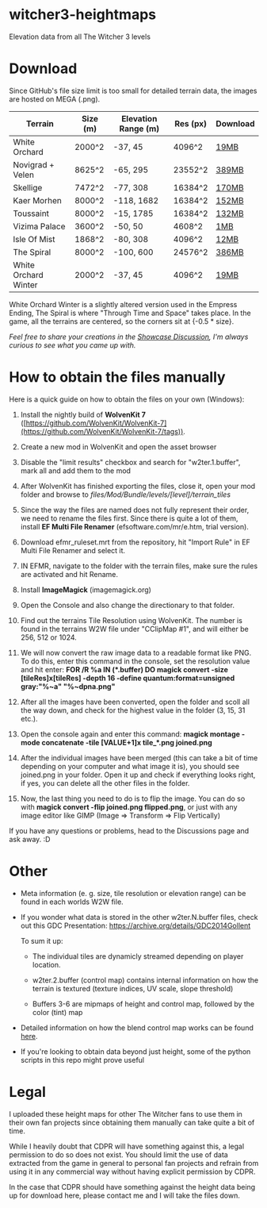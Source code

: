 # witcher3-heightmaps
Elevation data from all The Witcher 3 levels

# Download
Since GitHub's file size limit is too small for detailed terrain data, the images are hosted on MEGA (.png).

| Terrain              | Size (m) | Elevation Range (m) | Res (px) | Download                                                                           |
| -------------------- | -------- | ------------------- | -------- | ---------                                                                          |
| White Orchard        | 2000^2   | -37, 45             | 4096^2   | [19MB](https://mega.nz/file/hLcCGb4Q#QQHWK-PqXRMby8ANcxqCtgjItdp0ihCu36Vf4K2e3ZY)  |
| Novigrad + Velen     | 8625^2   | -65, 295            | 23552^2  | [389MB](https://mega.nz/file/0XkxAIDT#abT45Ba_dh1M-2oYBLQzLLX5bbJ3R0GYPp4iDyivol4) |
| Skellige             | 7472^2   | -77, 308            | 16384^2  | [170MB](https://mega.nz/file/Nftw0ZpQ#HjrNisbB8mEvSC9GaWcEa63pI4ZINUB0ZahcW1u6T00) |
| Kaer Morhen          | 8000^2   | -118, 1682          | 16384^2  | [152MB](https://mega.nz/file/8XtTFJyA#BmHB12ImXlndmIv2INQlQ04ZYTmVWZH1jRNr9m1_Q4k) |
| Toussaint            | 8000^2   | -15, 1785           | 16384^2  | [132MB](https://mega.nz/file/9KNGxDKB#cGB69qYCFTjF-HZUFfabYJO1qSJeBpq9CiaqqIWqiUE) |
| Vizima Palace        | 3600^2   | -50, 50             | 4608^2   | [1MB](https://mega.nz/file/UPFAAKCK#-70QYcXmYPmUMX0CVV8hszoPODWfYrJLr8D9RvcwmkM)   |
| Isle Of Mist         | 1868^2   | -80, 308            | 4096^2   | [12MB](https://mega.nz/file/lWFwwa6D#h9aqa-Nu_jNWgmu8GwuTcnKd5oplicrJjzkRinKcU0U)  |
| The Spiral           | 8000^2   | -100, 600           | 24576^2  | [386MB](https://mega.nz/file/FC9ATCDY#wU2N6Q-aOS5pKmiWV3G0d9v2CMt2nEwEsTX2KOvCbr0) |
| White Orchard Winter | 2000^2   | -37, 45             | 4096^2   | [19MB](https://mega.nz/file/JaVxUCKQ#akKvF4zjOR0r_alm8ripIEY2VqS8S5V26D-m0oZzNS0)  |

White Orchard Winter is a slightly altered version used in the Empress Ending, The Spiral is where "Through Time and Space" takes place.
In the game, all the terrains are centered, so the corners sit at {-0.5 * size}.

_Feel free to share your creations in the [Showcase Discussion](https://github.com/Til-Weimann/witcher3-heightmaps/discussions/3), I'm always curious to see what you came up with._

# How to obtain the files manually
Here is a quick guide on how to obtain the files on your own (Windows):

1. Install the nightly build of **WolvenKit 7** ([https://github.com/WolvenKit/WolvenKit-7](https://github.com/WolvenKit/WolvenKit-7/tags)).

2. Create a new mod in WolvenKit and open the asset browser

3. Disable the "limit results" checkbox and search for "w2ter.1.buffer", mark all and add them to the mod

4. After WolvenKit has finished exporting the files, close it, open your mod folder and browse to *files/Mod/Bundle/levels/[level]/terrain_tiles*

5. Since the way the files are named does not fully represent their order, we need to rename the files first. Since there is quite a lot of them, install **EF Multi File Renamer** (efsoftware.com/mr/e.htm, trial version).

6. Download efmr_ruleset.mrt from the repository, hit "Import Rule" in EF Multi File Renamer and select it.

7. IN EFMR, navigate to the folder with the terrain files, make sure the rules are activated and hit Rename.

5. Install **ImageMagick** (imagemagick.org)

6. Open the Console and also change the directionary to that folder.

7. Find out the terrains Tile Resolution using WolvenKit. The number is found in the terrains W2W file under "CClipMap #1", and will either be 256, 512 or 1024.

9. We will now convert the raw image data to a readable format like PNG. To do this, enter this command in the console, set the resolution value and hit enter:
  **FOR /R %a IN (*.buffer) DO magick convert -size [tileRes]x[tileRes] -depth 16 -define quantum:format=unsigned gray:"%~a" "%~dpna.png"**
  
10. After all the images have been converted, open the folder and scoll all the way down, and check for the highest value in the folder (3, 15, 31 etc.).

11. Open the console again and enter this command: **magick montage -mode concatenate -tile [VALUE+1]x tile_*.png joined.png**

12. After the individual images have been merged (this can take a bit of time depending on your computer and what image it is), you should see joined.png in your folder. Open it up and check if everything looks right, if yes, you can delete all the other files in the folder.

13. Now, the last thing you need to do is to flip the image. You can do so with **magick convert -flip joined.png flipped.png**, or just with any image editor like GIMP (Image => Transform => Flip Vertically)
  
If you have any questions or problems, head to the Discussions page and ask away. :D

# Other
- Meta information (e. g. size, tile resolution or elevation range) can be found in each worlds W2W file.

- If you wonder what data is stored in the other w2ter.N.buffer files, check out this GDC Presentation: https://archive.org/details/GDC2014Gollent
  
  To sum it up:
  
  - The individual tiles are dynamicly streamed depending on player location.
  
  - w2ter.2.buffer (control map) contains internal information on how the terrain is textured (texture indices, UV scale, slope threshold)
  
  - Buffers 3-6 are mipmaps of height and control map, followed by the color (tint) map
  
- Detailed information on how the blend control map works can be found [here](https://codeberg.org/rmemr/w3.terrain-texturing/src/branch/main/assets/shaders/terrain_frag.wgsl#L297).

- If you're looking to obtain data beyond just height, some of the python scripts in this repo might prove useful

# Legal
I uploaded these height maps for other The Witcher fans to use them in their own fan projects since obtaining them manually can take quite a bit of time.

While I heavily doubt that CDPR will have something against this, a legal permission to do so does not exist.
You should limit the use of data extracted from the game in general to personal fan projects and refrain from using it in any commercial way without having explicit permission by CDPR.

In the case that CDPR should have something against the height data being up for download here, please contact me and I will take the files down.
